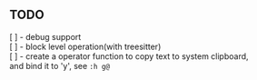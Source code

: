 ## TODO
[ ] - debug support  
[ ] - block level operation(with treesitter)  
[ ] - create a operator function to copy text to system clipboard,  
      and bind it to '<leader>y', see `:h g@`
